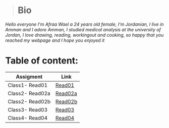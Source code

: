 ># **Bio**
_Hello everyone I'm Afraa Wael a 24 years old female, I'm Jordanian, I live in Amman and I adore Amman, I studied medical analysis at the university of Jordan, I love drawing, reading, workingout and cooking, so happy that you reached my webpage and I hope you enjoyed it_ 

# Table of content: 
| Assigment  |Link  |
| ----------  | --------  |
|Class1- Read01   | [Read01](Read01)   |
|Class2- Read02a  | [Read02a](Read02a) |
|Class2- Read02b  | [Read02b](Read02b) | 
|Class3- Read03   | [Read03](Read03)   | 
|Class4- Read04   | [Read04](Read04)   |

